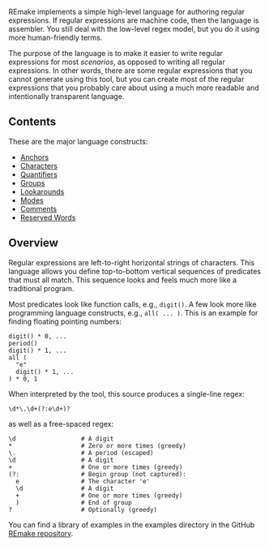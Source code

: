 REmake implements a simple high-level language for authoring regular expressions. 
If regular expressions are machine code, then the language is assembler. 
You still deal with the low-level regex model, but you do it using more human-friendly terms.

The purpose of the language is to make it easier to write regular expressions for most *scenarios*,
as opposed to writing all regular expressions. In other words, there are some regular expressions that
you cannot generate using this tool, but you can create most of the regular expressions that you
probably care about using a much more readable and intentionally transparent language.

## Contents

These are the major language constructs:

- [Anchors](anchors.md)
- [Characters](characters.md)
- [Quantifiers](quantifiers.md)
- [Groups](groups.md)
- [Lookarounds](lookarounds.md)
- [Modes](modes.md)
- [Comments](comments.md)
- [Reserved Words](reserved.md)

## Overview

Regular expressions are left-to-right horizontal strings of characters.
This language allows you define top-to-bottom vertical sequences of predicates that must all match.
This sequence looks and feels much more like a traditional program.

Most predicates look like function calls, e.g., `digit()`.
A few look more like programming language constructs, e.g., `all( ... )`.
This is an example for finding floating pointing numbers:

```
digit() * 0, ...
period()
digit() * 1, ...
all (
  "e"
  digit() * 1, ...
) * 0, 1
```

When interpreted by the tool, this source produces a single-line regex: 

```
\d*\.\d+(?:e\d+)?
```

as well as a free-spaced regex:

```
\d                  # A digit
*                   # Zero or more times (greedy)
\.                  # A period (escaped)
\d                  # A digit
+                   # One or more times (greedy)
(?:                 # Begin group (not captured):
  e                 # The character 'e'
  \d                # A digit
  +                 # One or more times (greedy)
  )                 # End of group
?                   # Optionally (greedy)
```

You can find a library of examples in the examples directory in the GitHub [REmake repository](https://github.com/alecramsay/REmake).
